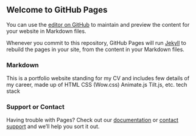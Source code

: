 ## Welcome to GitHub Pages

You can use the [editor on GitHub](https://github.com/elvinaqa/earesume.github.io/edit/master/README.md) to maintain and preview the content for your website in Markdown files.

Whenever you commit to this repository, GitHub Pages will run [Jekyll](https://jekyllrb.com/) to rebuild the pages in your site, from the content in your Markdown files.

### Markdown
This is a portfolio website standing for my CV and includes few details of my career, made up of HTML CSS (Wow.css) Animate.js Tilt.js, etc. tech stack

### Support or Contact

Having trouble with Pages? Check out our [documentation](https://help.github.com/categories/github-pages-basics/) or [contact support](https://github.com/contact) and we’ll help you sort it out.
